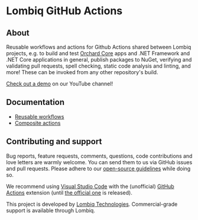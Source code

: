 # Lombiq GitHub Actions

## About

Reusable workflows and actions for Github Actions shared between Lombiq projects, e.g. to build and test [Orchard Core](https://www.orchardcore.net/) apps and .NET Framework and .NET Core applications in general, publish packages to NuGet, verifying and validating pull requests, spell checking, static code analysis and linting, and more! These can be invoked from any other repository's build.

[Check out a demo](https://www.youtube.com/watch?v=bhMnX0TsybM) on our YouTube channel!

## Documentation

- [Reusable workflows](Docs/Workflows.md)
- [Composite actions](Docs/Actions.md)

## Contributing and support

Bug reports, feature requests, comments, questions, code contributions and love letters are warmly welcome. You can send them to us via GitHub issues and pull requests. Please adhere to our [open-source guidelines](https://lombiq.com/open-source-guidelines) while doing so.

We recommend using [Visual Studio Code](https://code.visualstudio.com/) with the (unofficial) [GitHub Actions](https://marketplace.visualstudio.com/items?itemName=me-dutour-mathieu.vscode-github-actions) extension (until [the official one](https://github.com/github/roadmap/issues/564) is released).

This project is developed by [Lombiq Technologies](https://lombiq.com/). Commercial-grade support is available through Lombiq.
